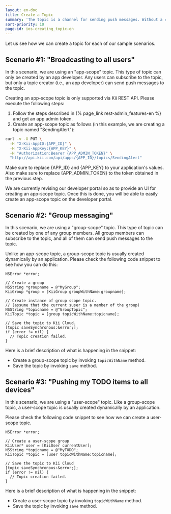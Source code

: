 ```yaml
---
layout: en-doc
title: Create a Topic
summary: 'The topic is a channel for sending push messages. Without a channel, we have no way to deliver the messages. Creating a topic, therefore, is a first step to leverage "Push to User" notification feature.'
sort-priority: 10
page-id: ios-creating_topic-en
---
```

Let us see how we can create a topic for each of our sample scenarios.

## Scenario #1: "Broadcasting to all users"

In this scenario, we are using an "app-scope" topic.  This type of topic can only be created by an app developer.  Any users can subscribe to the topic, but only a topic creator (i.e., an app developer) can send push messages to the topic.

Creating an app-scope topic is only supported via Kii REST API.  Please execute the following steps:

1. Follow the steps described in {% page_link rest-admin_features-en %} and get an app admin token.
1. Create an app-scope topic as follows (in this example, we are creating a topic named "SendingAlert"):

```sh
curl -v -X PUT \
  -H "X-Kii-AppID:{APP_ID}" \
  -H "X-Kii-AppKey:{APP_KEY}" \
  -H "Authorization:Bearer {APP_ADMIN_TOKEN}" \
  "http://api.kii.com/api/apps/{APP_ID}/topics/SendingAlert"
```

Make sure to replace {APP\_ID} and {APP\_KEY} to your application's values.  Also make sure to replace {APP\_ADMIN\_TOKEN} to the token obtained in the previous step.

<p class="note">We are currently revising our developer portal so as to provide an UI for creating an app-scope topic.  Once this is done, you will be able to easily create an app-scope topic on the developer portal.</p>

## Scenario #2: "Group messaging"

In this scenario, we are using a "group-scope" topic.  This type of topic can be created by one of any group members.  All group members can subscribe to the topic, and all of them can send push messages to the topic.

Unlike an app-scope topic, a group-scope topic is usually created dynamically by an application.  Please check the following code snippet to see how you can do this:

```objc
NSError *error;

// Create a group
NSString *groupname = @"MyGroup";
KiiGroup *group = [KiiGroup groupWithName:groupname];

// Create instance of group scope topic.
// (assume that the current suser is a member of the group)
NSString *topicname = @"GroupTopic";
KiiTopic *topic = [group topicWithName:topicname];

// Save the topic to Kii Cloud.
[topic saveSynchronous:&error;];
if (error != nil) {
  // Topic creation failed.
}
```

Here is a brief description of what is happening in the snippet:

* Create a group-scope topic by invoking `topicWithName` method.
* Save the topic by invoking `save` method.

## Scenario #3: "Pushing my TODO items to all devices"

In this scenario, we are using a "user-scope" topic.  Like a group-scope topic, a user-scope topic is usually created dynamically by an application.

Please check the following code snippet to see how we can create a user-scope topic.

```objc
NSError *error;

// Create a user-scope group
KiiUser* user = [KiiUser currentUser];
NSString *topicname = @"MyTODO";
KiiTopic *topic = [user topicWithName:topicname];

// Save the topic to Kii Cloud
[topic saveSynchronous:&error;];
if (error != nil) {
  // Topic creation failed.
}
```

Here is a brief description of what is happening in the snippet:

* Create a user-scope topic by invoking `topicWithName`  method.
* Save the topic by invoking `save`  method.
